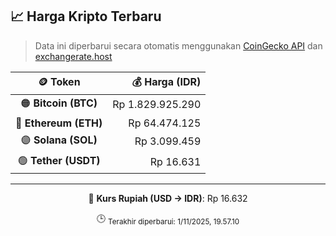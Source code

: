 

<!-- HARGA_KRIPTO -->
## 📈 Harga Kripto Terbaru

> Data ini diperbarui secara otomatis menggunakan [CoinGecko API](https://www.coingecko.com/) dan [exchangerate.host](https://exchangerate.host/)

<div align="center">

| 🪙 Token | 💰 Harga (IDR) |
|:------:|---------------:|
| 🟠 **Bitcoin (BTC)**   | Rp 1.829.925.290 |
| 🔵 **Ethereum (ETH)**  | Rp 64.474.125 |
| 🟣 **Solana (SOL)**    | Rp 3.099.459 |
| 🟢 **Tether (USDT)**   | Rp 16.631 |

---

💱 **Kurs Rupiah (USD → IDR)**: Rp 16.632

🕒 <sub>Terakhir diperbarui: 1/11/2025, 19.57.10</sub>

</div>
<!-- /HARGA_KRIPTO -->